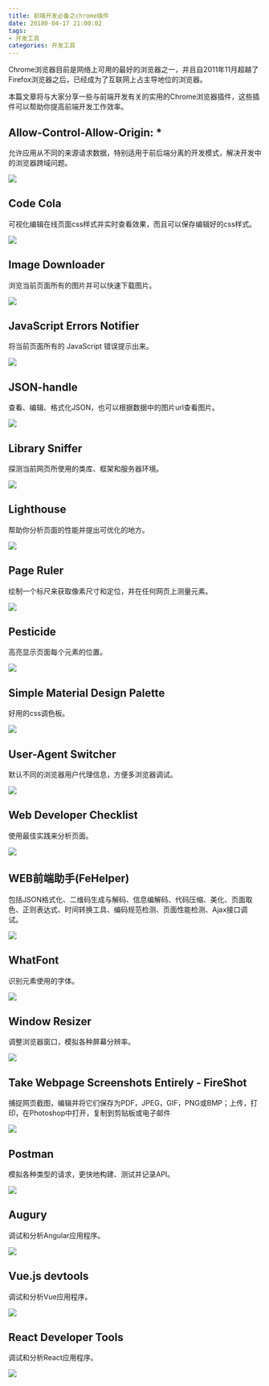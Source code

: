 ```yaml
---
title: 前端开发必备之chrome插件
date: 20180-04-17 21:00:02
tags:
- 开发工具
categories: 开发工具
---
```


Chrome浏览器目前是网络上可用的最好的浏览器之一，并且自2011年11月超越了Firefox浏览器之后，已经成为了互联网上占主导地位的浏览器。

本篇文章将与大家分享一些与前端开发有关的实用的Chrome浏览器插件，这些插件可以帮助你提高前端开发工作效率。

## Allow-Control-Allow-Origin: *

允许应用从不同的来源请求数据，特别适用于前后端分离的开发模式，解决开发中的浏览器跨域问题。

![](https://note.youdao.com/yws/api/personal/file/80D9D4FE99174DB9B7CFA2854B96E941?method=download&shareKey=2664dec4c99f599d4c90ffc70fcd7d4b)

## Code Cola

可视化编辑在线页面css样式并实时查看效果，而且可以保存编辑好的css样式。

![](https://note.youdao.com/yws/api/personal/file/EB947055C61A4DB89B8C1D60B26D4B3F?method=download&shareKey=2664dec4c99f599d4c90ffc70fcd7d4b)

## Image Downloader

浏览当前页面所有的图片并可以快速下载图片。

![](https://note.youdao.com/yws/api/personal/file/4E830BE51C8648F8A48D9D2ACF25F734?method=download&shareKey=2664dec4c99f599d4c90ffc70fcd7d4b)

## JavaScript Errors Notifier

将当前页面所有的 JavaScript 错误提示出来。

![](https://note.youdao.com/yws/api/personal/file/9D6AE97EF4BC4E8AA1610B60C69B7D4E?method=download&shareKey=2664dec4c99f599d4c90ffc70fcd7d4b)

## JSON-handle

查看、编辑、格式化JSON，也可以根据数据中的图片url查看图片。

![](https://note.youdao.com/yws/api/personal/file/8843561694544EB2AC9825DB813EEE24?method=download&shareKey=2664dec4c99f599d4c90ffc70fcd7d4b)

## Library Sniffer

探测当前网页所使用的类库、框架和服务器环境。

![](https://note.youdao.com/yws/api/personal/file/7477FB7DBAAD45B290CE31CA324EE1F6?method=download&shareKey=2664dec4c99f599d4c90ffc70fcd7d4b)

## Lighthouse

帮助你分析页面的性能并提出可优化的地方。

![](https://note.youdao.com/yws/api/personal/file/8E1A5DAF5A874C09ABFE86BE0B3087A1?method=download&shareKey=2664dec4c99f599d4c90ffc70fcd7d4b)

## Page Ruler

绘制一个标尺来获取像素尺寸和定位，并在任何网页上测量元素。

![](https://note.youdao.com/yws/api/personal/file/085BE45A02E64B86B55ED4BA9482F5E1?method=download&shareKey=2664dec4c99f599d4c90ffc70fcd7d4b)

## Pesticide

高亮显示页面每个元素的位置。

![](https://note.youdao.com/yws/api/personal/file/E8905AD07D174B31B164A83F4D0A23D4?method=download&shareKey=2664dec4c99f599d4c90ffc70fcd7d4b)

## Simple Material Design Palette

好用的css调色板。

![](https://note.youdao.com/yws/api/personal/file/F024523E186A4D7C87E9E74FEB231C90?method=download&shareKey=2664dec4c99f599d4c90ffc70fcd7d4b)

## User-Agent Switcher

默认不同的浏览器用户代理信息，方便多浏览器调试。

![](https://note.youdao.com/yws/api/personal/file/4903532A51074E8DBBC26E550C595F50?method=download&shareKey=2664dec4c99f599d4c90ffc70fcd7d4b)

## Web Developer Checklist

使用最佳实践来分析页面。

![](https://note.youdao.com/yws/api/personal/file/7D67EFFAFDA946DDB8092C7D03E08BB3?method=download&shareKey=2664dec4c99f599d4c90ffc70fcd7d4b)

## WEB前端助手(FeHelper)

包括JSON格式化、二维码生成与解码、信息编解码、代码压缩、美化、页面取色、正则表达式、时间转换工具、编码规范检测、页面性能检测、Ajax接口调试。

![](https://note.youdao.com/yws/api/personal/file/D04028A41B464A39AD2FF78FB1B6E81A?method=download&shareKey=2664dec4c99f599d4c90ffc70fcd7d4b)

## WhatFont

识别元素使用的字体。

![](https://note.youdao.com/yws/api/personal/file/49C81284E4B94417AF3E31910A69F74A?method=download&shareKey=2664dec4c99f599d4c90ffc70fcd7d4b)

## Window Resizer

调整浏览器窗口，模拟各种屏幕分辨率。

![](https://note.youdao.com/yws/api/personal/file/6AB68C6B38FC40D4A17DED3F8EC0C3A6?method=download&shareKey=2664dec4c99f599d4c90ffc70fcd7d4b)

## Take Webpage Screenshots Entirely - FireShot

捕捉网页截图，编辑并将它们保存为PDF，JPEG，GIF，PNG或BMP；上传，打印，在Photoshop中打开，复制到剪贴板或电子邮件

![](https://note.youdao.com/yws/api/personal/file/92CE3470BD6443469062168658CC9D34?method=download&shareKey=2664dec4c99f599d4c90ffc70fcd7d4b)

## Postman

模拟各种类型的请求，更快地构建、测试并记录API。

![](https://note.youdao.com/yws/api/personal/file/913821854011455BAF00E418D50B34A8?method=download&shareKey=2664dec4c99f599d4c90ffc70fcd7d4b)

## Augury

调试和分析Angular应用程序。

![](https://note.youdao.com/yws/api/personal/file/7A7F562ECDFD4168AD8B1289C5DF7E89?method=download&shareKey=2664dec4c99f599d4c90ffc70fcd7d4b)

## Vue.js devtools

调试和分析Vue应用程序。

![](https://note.youdao.com/yws/api/personal/file/0439DF4DC28745B38D563E112A5DAB6D?method=download&shareKey=2664dec4c99f599d4c90ffc70fcd7d4b)

## React Developer Tools

调试和分析React应用程序。

![](https://note.youdao.com/yws/api/personal/file/F87D6D8F198E4D7BB061DB7F4C64D1A1?method=download&shareKey=2664dec4c99f599d4c90ffc70fcd7d4b)